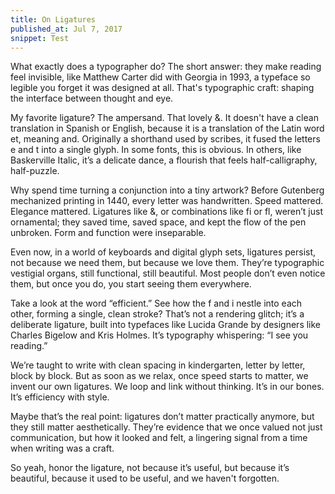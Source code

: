 ```yaml
---
title: On Ligatures
published_at: Jul 7, 2017
snippet: Test
---
```


What exactly does a typographer do? The short answer: they make reading feel
invisible, like Matthew Carter did with Georgia in 1993, a typeface so legible
you forget it was designed at all. That's typographic craft: shaping the
interface between thought and eye.

My favorite ligature? The ampersand. That lovely &. It doesn't have a clean
translation in Spanish or English, because it is a translation of the Latin word
et, meaning and. Originally a shorthand used by scribes, it fused the letters e
and t into a single glyph. In some fonts, this is obvious. In others, like
Baskerville Italic, it’s a delicate dance, a flourish that feels
half-calligraphy, half-puzzle.

Why spend time turning a conjunction into a tiny artwork? Before Gutenberg
mechanized printing in 1440, every letter was handwritten. Speed mattered.
Elegance mattered. Ligatures like &, or combinations like fi or fl, weren’t just
ornamental; they saved time, saved space, and kept the flow of the pen unbroken.
Form and function were inseparable.

Even now, in a world of keyboards and digital glyph sets, ligatures persist, not
because we need them, but because we love them. They’re typographic vestigial
organs, still functional, still beautiful. Most people don’t even notice them,
but once you do, you start seeing them everywhere.

Take a look at the word “efficient.” See how the f and i nestle into each other,
forming a single, clean stroke? That’s not a rendering glitch; it’s a deliberate
ligature, built into typefaces like Lucida Grande by designers like Charles
Bigelow and Kris Holmes. It’s typography whispering: “I see you reading.”

We’re taught to write with clean spacing in kindergarten, letter by letter,
block by block. But as soon as we relax, once speed starts to matter, we invent
our own ligatures. We loop and link without thinking. It’s in our bones. It’s
efficiency with style.

Maybe that’s the real point: ligatures don’t matter practically anymore, but
they still matter aesthetically. They’re evidence that we once valued not just
communication, but how it looked and felt, a lingering signal from a time when
writing was a craft.

So yeah, honor the ligature, not because it’s useful, but because it’s
beautiful, because it used to be useful, and we haven't forgotten.

